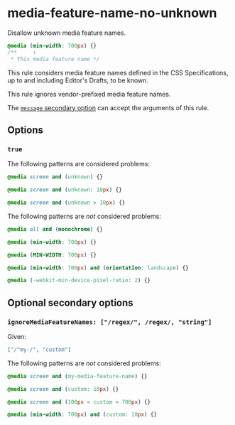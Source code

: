 # media-feature-name-no-unknown  
  
Disallow unknown media feature names.  
  
<!-- prettier-ignore -->  
```css  
@media (min-width: 700px) {}  
/**     ↑  
 * This media feature name */  
```  
  
This rule considers media feature names defined in the CSS Specifications, up to and including Editor's Drafts, to be known.  
  
This rule ignores vendor-prefixed media feature names.  
  
The [`message` secondary option](../../../docs/user-guide/configure.md#message) can accept the arguments of this rule.  
  
## Options  
  
### `true`  
  
The following patterns are considered problems:  
  
<!-- prettier-ignore -->  
```css  
@media screen and (unknown) {}  
```  
  
<!-- prettier-ignore -->  
```css  
@media screen and (unknown: 10px) {}  
```  
  
<!-- prettier-ignore -->  
```css  
@media screen and (unknown > 10px) {}  
```  
  
The following patterns are _not_ considered problems:  
  
<!-- prettier-ignore -->  
```css  
@media all and (monochrome) {}  
```  
  
<!-- prettier-ignore -->  
```css  
@media (min-width: 700px) {}  
```  
  
<!-- prettier-ignore -->  
```css  
@media (MIN-WIDTH: 700px) {}  
```  
  
<!-- prettier-ignore -->  
```css  
@media (min-width: 700px) and (orientation: landscape) {}  
```  
  
<!-- prettier-ignore -->  
```css  
@media (-webkit-min-device-pixel-ratio: 2) {}  
```  
  
## Optional secondary options  
  
### `ignoreMediaFeatureNames: ["/regex/", /regex/, "string"]`  
  
Given:  
  
```json  
["/^my-/", "custom"]  
```  
  
The following patterns are _not_ considered problems:  
  
<!-- prettier-ignore -->  
```css  
@media screen and (my-media-feature-name) {}  
```  
  
<!-- prettier-ignore -->  
```css  
@media screen and (custom: 10px) {}  
```  
  
<!-- prettier-ignore -->  
```css  
@media screen and (100px < custom < 700px) {}  
```  
  
<!-- prettier-ignore -->  
```css  
@media (min-width: 700px) and (custom: 10px) {}  
```  
